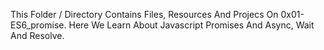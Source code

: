 This Folder / Directory Contains Files, Resources And Projecs On 0x01-ES6_promise.
Here We Learn About Javascript Promises And Async, Wait And Resolve.
